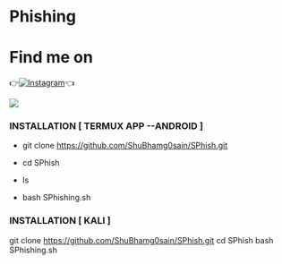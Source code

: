 # Phishing

# Find me on 

👉[![Instagram](https://img.shields.io/badge/INSTAGRAM-FOLLOW-red?style=for-the-badge&logo=instagram)](https://www.instagram.com/shubham_g0sain)👈


![ ](https://raw.githubusercontent.com/ShuBhamg0sain/SPhish/master/Screenshot/Screenshot_20200926_234411.jpg)

### INSTALLATION [ TERMUX APP --ANDROID ]
* git clone https://github.com/ShuBhamg0sain/SPhish.git
* cd SPhish

* ls
* bash SPhishing.sh

### INSTALLATION [ KALI ]
 git clone https://github.com/ShuBhamg0sain/SPhish.git
 cd SPhish
 bash SPhishing.sh
